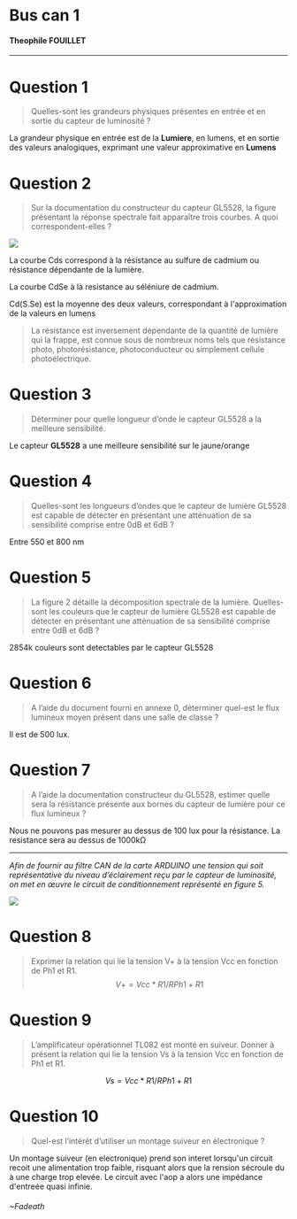 # Bus can 1 
#### Theophile FOUILLET

---

# Question 1 
> Quelles-sont les grandeurs physiques présentes en entrée et en sortie du capteur de luminosité ?

La grandeur physique en entrée est de la **Lumiere**, en lumens, et en sortie des valeurs analogiques, exprimant une valeur approximative en **Lumens**

# Question 2
 > Sur la documentation du constructeur du capteur GL5528, la figure présentant la réponse spectrale fait apparaître trois courbes. A quoi correspondent-elles ?

![](https://i.imgur.com/8D3Bfkv.png)

La courbe Cds correspond à la résistance au sulfure de cadmium ou résistance dépendante de la lumière. 

La courbe CdSe à là resistance au séléniure de cadmium.

Cd(S.Se) est la moyenne des deux valeurs, correspondant à l'approximation de la valeurs en lumens 
> 
> La résistance est inversement dépendante de la quantité de lumière qui la frappe, est connue sous de nombreux noms tels que résistance photo, photorésistance, photoconducteur ou simplement cellule photoélectrique.

# Question 3 

> Déterminer pour quelle longueur d’onde le capteur GL5528 a la meilleure sensibilité.

Le capteur **GL5528** a une meilleure sensibilité sur le jaune/orange

# Question 4

> Quelles-sont les longueurs d’ondes que le capteur de lumière GL5528 est capable de détecter en présentant une atténuation de sa sensibilité comprise entre 0dB et 6dB ?

Entre 550 et 800 nm

# Question 5 
> La figure 2 détaille la décomposition spectrale de la lumière. Quelles-sont les couleurs que le capteur de lumière GL5528 est capable de détecter en présentant une atténuation de sa sensibilité comprise entre 0dB et 6dB ?

2854k couleurs sont detectables par le capteur GL5528

# Question 6
> A l’aide du document fourni en annexe 0, déterminer quel-est le flux lumineux moyen présent dans une salle de classe ?

Il est de 500 lux.

# Question 7

> A l’aide la documentation constructeur du GL5528, estimer quelle sera la résistance présente aux bornes du capteur de lumière pour ce flux lumineux ?

Nous ne pouvons pas mesurer au dessus de 100 lux pour la résistance. La resistance sera au dessus de 1000kΩ

---
*Afin de fournir au filtre CAN de la carte ARDUINO une tension qui soit représentative du niveau d’éclairement reçu par le capteur de luminosité, on met en œuvre le circuit de conditionnement représenté en figure 5.*

![](https://i.imgur.com/lzmEGLm.png)


# Question 8 
> Exprimer la relation qui lie la tension V+ à la tension Vcc en fonction de Ph1 et R1.
$$
V+ = Vcc *  R1 / RPh1 + R1
$$
# Question 9 
> L’amplificateur opérationnel TL082 est monté en suiveur. Donner à présent la relation qui lie la tension Vs à la tension Vcc en fonction de Ph1 et R1.

$$
Vs = Vcc * R1 / RPh1 + R1
$$
# Question 10 
> Quel-est l’intérêt d’utiliser un montage suiveur en électronique ?

Un montage suiveur (en electronique) prend son interet lorsqu'un circuit recoit une alimentation trop faible, risquant alors que la rension sécroule du à une charge trop elevée. Le circuit avec l'aop a alors une impédance d'entreée quasi infinie.  

###### ~Fadeath

